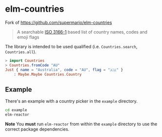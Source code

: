 # elm-countries

Fork of <https://github.com/supermario/elm-countries>

> A searchable [ISO 3166-1](https://en.wikipedia.org/wiki/ISO_3166-1) based list of country names, codes and emoji flags

The library is intended to be used qualified (i.e. `Countries.search`, `Countries.all`).

```elm
> import Countries
> Countries.fromCode "AU"
Just { name = "Australia", code = "AU", flag = "🇦🇺" }
    : Maybe.Maybe Countries.Country
```

## Example

There's an example with a country picker in the `example` directory.

```sh
cd example
elm-reactor
```

**Note** You **must** run `elm-reactor` from within the `example` directory to use the correct package dependencies.
